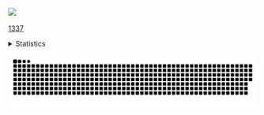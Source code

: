 <p align="left">
  <img src="https://komarev.com/ghpvc/?username=RadonCoding&label=Visitor%20count&style=for-the-badge&color=FA6B94"/>
</p>

[1337](https://radoncoding.github.io/)

<details>
  <summary>Statistics</summary>
  <img align="center" src="https://github-readme-stats.vercel.app/api?username=RadonCoding&hide_border=true&show_icons=true&include_all_commits=true&show_icons=true&theme=dracula" />
  <img align="center" src="https://github-readme-streak-stats.herokuapp.com/?user=RadonCoding&theme=dracula&hide_border=true" />
  <img align="center" src="https://github-readme-stats.vercel.app/api/top-langs/?username=RadonCoding&hide_border=true&layout=compact&show_icons=true&theme=dracula" />
  
</details>

![](https://raw.githubusercontent.com/RadonCoding/RadonCoding/output/github-contribution-grid-snake-dark.svg#gh-dark-mode-only)
